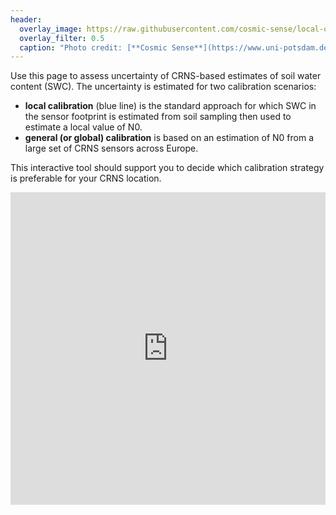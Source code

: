 ```yaml
---
header:
  overlay_image: https://raw.githubusercontent.com/cosmic-sense/local-or-global/main/docs/banner.png
  overlay_filter: 0.5
  caption: "Photo credit: [**Cosmic Sense**](https://www.uni-potsdam.de/de/cosmicsense/)"
---
```


Use this page to assess uncertainty of CRNS-based estimates of soil water content (SWC).
The uncertainty is estimated for two calibration scenarios: 

- **local calibration** (blue line) is the standard approach for which SWC in the sensor footprint is estimated from soil sampling then
used to estimate a local value of N0.
- **general (or global) calibration** is based on an estimation of N0 from a large set of CRNS sensors across Europe.

This interactive tool should support you to decide which calibration strategy is preferable for your CRNS location.

<iframe src="https://cosmic-sense.github.io/local-or-global/interactive.html"
    sandbox="allow-same-origin allow-scripts"
    width="100%"
    height="500"
    scrolling="no"
    seamless="seamless"
    frameborder="0">
</iframe>

